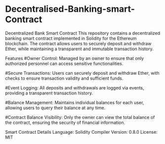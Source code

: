 # Decentralised-Banking-smart-Contract

Decentralized Bank Smart Contract
This repository contains a decentralized banking smart contract implemented in Solidity for the Ethereum blockchain. The contract allows users to securely deposit and withdraw Ether, while maintaining a transparent and immutable transaction history.

Features
#Owner Control: Managed by an owner to ensure that only authorized personnel can access sensitive functionalities.

#Secure Transactions: Users can securely deposit and withdraw Ether, with checks to ensure transaction validity and sufficient funds.

#Event Logging: All deposits and withdrawals are logged via events, providing a transparent transaction history.

#Balance Management: Maintains individual balances for each user, allowing users to query their balance at any time.

#Contract Balance Visibility: Only the owner can view the total balance of the contract, ensuring the security of financial information.

Smart Contract Details
Language: Solidity
Compiler Version: 0.8.0
License: MIT

